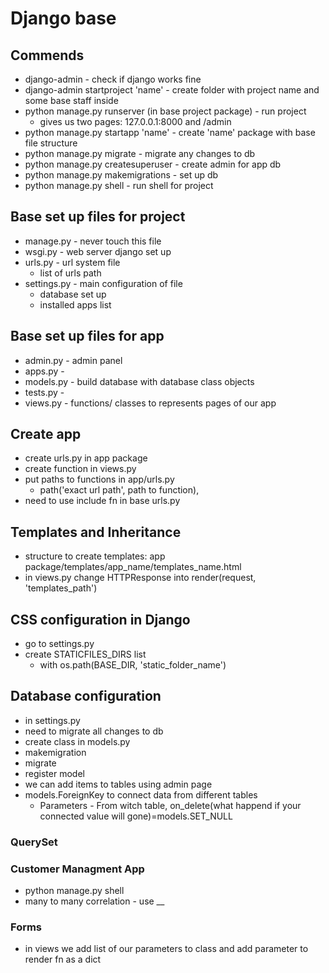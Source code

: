 # Django base

## Commends
- django-admin - check if django works fine
- django-admin startproject 'name' - create folder with project name and some base staff inside
- python manage.py runserver (in base project package) - run project
    - gives us two pages: 127.0.0.1:8000 and /admin
- python manage.py startapp 'name' - create 'name' package with base file structure
- python manage.py migrate - migrate any changes to db
- python manage.py createsuperuser - create admin for app db
- python manage.py makemigrations - set up db
- python manage.py shell - run shell for project

## Base set up files for project
- manage.py - never touch this file
- wsgi.py - web server django set up
- urls.py - url system file
    - list of urls path
- settings.py - main configuration of file
    - database set up
    - installed apps list
    
## Base set up files for app
- admin.py - admin panel
- apps.py - 
- models.py - build database with database class objects
- tests.py - 
- views.py - functions/ classes to represents pages of our app

## Create app
- create urls.py in app package
- create function in views.py
- put paths to functions in app/urls.py
    - path('exact url path', path to function),
- need to use include fn in base urls.py

## Templates and Inheritance
- structure to create templates:
    app package/templates/app_name/templates_name.html
- in views.py change HTTPResponse into render(request, 'templates_path')

## CSS configuration in Django
- go to settings.py
- create STATICFILES_DIRS list
    - with os.path(BASE_DIR, 'static_folder_name')

## Database configuration
- in settings.py
- need to migrate all changes to db
- create class in models.py
- makemigration
- migrate
- register model
- we can add items to tables using admin page
- models.ForeignKey to connect data from different tables
    - Parameters - From witch table, on_delete(what happend if your connected value will gone)=models.SET_NULL

### QuerySet

### Customer Managment App
- python manage.py shell
- many to many correlation - use __

### Forms
- in views we add list of our parameters to class and add parameter to render fn as a dict
 